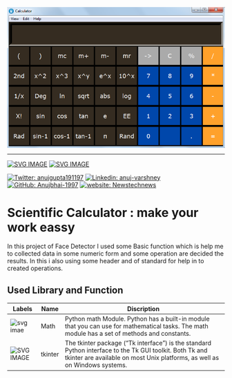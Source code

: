 <img align = "center" src="https://github.com/Anujbhai-1997/Calculator-with-python/blob/master/Untitled.png" />

---

[![SVG IMAGE](https://img.shields.io/github/issues/Anujbhai-1997/Calculator-with-python?label=Calculator&style=flat-square)](https://github.com/Anujbhai-1997/Calculator-with-python/edit/master/README.md)
[![SVG IMAGE](https://img.shields.io/github/stars/Anujbhai-1997/Calculator-with-python?color=blue&label=tkinter%20library&logo=python&logoColor=green&style=flat-square)](https://github.com/Anujbhai-1997/Calculator-with-python/edit/master/README.md)

[![Twitter: anujgupta191197](https://img.shields.io/twitter/follow/anujgupta191197?style=social)](https://twitter.com/anujgupta191197)
[![Linkedin: anuj-varshney](https://img.shields.io/badge/anuj-varshney-blue?style=flat-square&logo=Linkedin&logoColor=white&link=https://www.linkedin.com/in/anuj-varshney)](https://www.linkedin.com/in/anuj-varshney/)
[![GitHub: Anujbhai-1997](https://img.shields.io/github/followers/Anujbhai-1997?label=follow&style=social)](https://github.com/Anujbhai-1997)
[![website: Newstechnews](https://img.shields.io/badge/Website-Newstechnews.in-2648ff?style=flat-square&logo=google-chrome)](https://www/newstechnews.in/)

<h1>Scientific Calculator : make your work eassy </h1>
 <p>
In this project of Face Detector I used some Basic function which
is help me to collected data in some numeric form and some
operation are decided the results. In this i also using some
header and of standard for help in to created operations.
</p>
  
<h2>Used Library and Function</h2>

|Labels |Name |Discription |
|-----|-----|-----|
|    ![svg imae](https://img.shields.io/badge/math-1-yellow)   |Math|Python math Module. Python has a built-in module that you can use for mathematical tasks. The math module has a set of methods and constants.|
|![SVG IMAGE](https://img.shields.io/github/stars/Anujbhai-1997/Calculator-with-python?color=blue&label=tkinter%20library&logo=python&logoColor=green&style=flat-square)             |tkinter|The tkinter package (“Tk interface”) is the standard Python interface to the Tk GUI toolkit. Both Tk and tkinter are available on most Unix platforms, as well as on Windows systems.|
